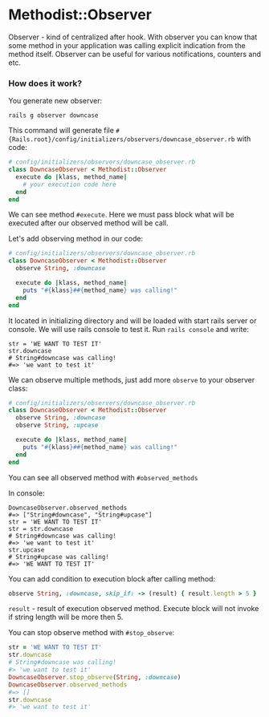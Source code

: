 # Methodist::Observer
Observer - kind of centralized after hook. With observer you can know that some method in your 
application was calling explicit indication from the method itself. 
Observer can be useful for various notifications, counters and etc.

### How does it work?

You generate new observer:
```
rails g observer downcase
```
This command will generate file `#{Rails.root}/config/initializers/observers/downcase_observer.rb`
with code:
```ruby
# config/initializers/observers/downcase_observer.rb
class DowncaseObserver < Methodist::Observer
  execute do |klass, method_name| 
    # your execution code here
  end
end
```
We can see method `#execute`. Here we must pass block what will be executed after our
observed method will be call.

Let's add observing method in our code:
```ruby
# config/initializers/observers/downcase_observer.rb
class DowncaseObserver < Methodist::Observer
  observe String, :downcase

  execute do |klass, method_name| 
    puts "#{klass}##{method_name} was calling!"
  end
end
```

It located in initializing directory and will be loaded with start rails server or console.
We will use rails console to test it. Run `rails console` and write:
```
str = 'WE WANT TO TEST IT'
str.downcase
# String#downcase was calling!
#=> 'we want to test it'
```

We can observe multiple methods, just add more `observe` to your observer class: 
```ruby
# config/initializers/observers/downcase_observer.rb
class DowncaseObserver < Methodist::Observer
  observe String, :downcase
  observe String, :upcase

  execute do |klass, method_name| 
    puts "#{klass}##{method_name} was calling!"
  end
end
```
You can see all observed method with `#observed_methods`

In console:
```
DowncaseObserver.observed_methods 
#=> ["String#downcase", "String#upcase"]
str = 'WE WANT TO TEST IT'
str = str.downcase
# String#downcase was calling!
#=> 'we want to test it'
str.upcase
# String#upcase was calling!
#=> 'WE WANT TO TEST IT'
``` 

You can add condition to execution block after calling method:
```ruby
observe String, :downcase, skip_if: -> (result) { result.length > 5 }
```
`result` - result of execution observed method.
Execute block will not invoke if string length will be more then 5.

You can stop observe method with `#stop_observe`:
```ruby
str = 'WE WANT TO TEST IT'
str.downcase
# String#downcase was calling!
#> 'we want to test it'
DowncaseObserver.stop_observe(String, :downcase)
DowncaseObserver.observed_methods 
#=> []
str.downcase
#> 'we want to test it'
```


